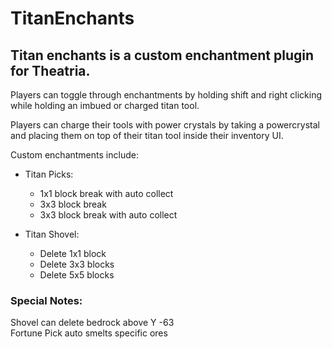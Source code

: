 # **TitanEnchants**

## Titan enchants is a custom enchantment plugin for Theatria.

Players can toggle through enchantments by holding shift and right clicking while holding an imbued or charged titan tool.

Players can charge their tools with power crystals by taking a powercrystal and placing them on top of their titan tool inside their inventory UI.

 Custom enchantments include:
 

 - Titan Picks:
    - 1x1 block break with auto collect
    - 3x3 block break
    - 3x3 block break with auto collect


 - Titan Shovel:
    - Delete 1x1 block
    - Delete 3x3 blocks
    - Delete 5x5 blocks

 ### Special Notes:  
 Shovel can delete bedrock above Y -63  
 Fortune Pick auto smelts specific ores
